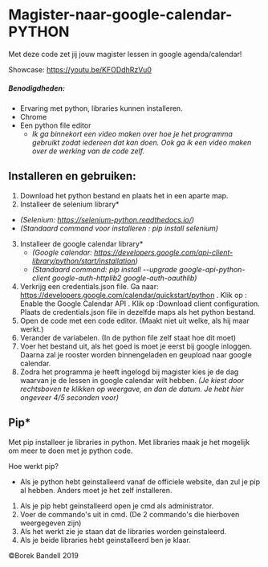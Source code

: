 # Magister-naar-google-calendar-PYTHON
Met deze code zet jij jouw magister lessen in google agenda/calendar!

Showcase: https://youtu.be/KFODdhRzVu0
##### Benodigdheden:
- Ervaring met python, libraries kunnen installeren.
- Chrome
- Een python file editor
  - *Ik ga binnekort een video maken over hoe je het programma gebruikt zodat iedereen dat kan doen. Ook ga ik een video maken over de werking van de code zelf.*

## Installeren en gebruiken:
1. Download het python bestand en plaats het in een aparte map.
2. Installeer de selenium library*
  - *(Selenium: https://selenium-python.readthedocs.io/)*
  - *(Standaard command voor installeren : pip install selenium)*
3. Installeer de google calendar library*
   - *(Google calendar: https://developers.google.com/api-client-library/python/start/installation)*
   - *(Standaard command: pip install --upgrade google-api-python-client google-auth-httplib2 google-auth-oauthlib)*
4. Verkrijg een credentials.json file. Ga naar: https://developers.google.com/calendar/quickstart/python . Klik op : Enable the Google Calendar API . Klik op :Download client configuration.  Plaats de credentials.json file in dezelfde maps als het python bestand.
4. Open de code met een code editor. (Maakt niet uit welke, als hij maar werkt.)
5. Verander de variabelen. (In de python file zelf staat hoe dit moet)
6. Voer het bestand uit, als het goed is moet je eerst bij google inloggen. Daarna zal je rooster
worden binnengeladen en geupload naar google calendar.
7. Zodra het programma je heeft ingelogd bij magister kies je de dag waarvan je de lessen in google calendar wilt hebben. *(Je kiest door rechtsboven te klikken op weergave, en dan de datum. Je hebt hier ongeveer 4/5 seconden voor)*



## Pip*
Met pip installeer je libraries in python. Met libraries maak je het mogelijk om meer te doen met je python code.

Hoe werkt pip?

- Als je python hebt geinstalleerd vanaf de officiele website, dan zul je pip al hebben. Anders moet je het zelf installeren.
1. Als je pip hebt geinstalleerd open je cmd als administrator.
2. Voer de commando's uit in cmd. (De 2 commando's die hierboven weergegeven zijn)
3. Als het werkt zie je staan dat de libraries worden geinstaleerd.
4. Als je beide libraries hebt geinstalleerd ben je klaar.

©Borek Bandell 2019
